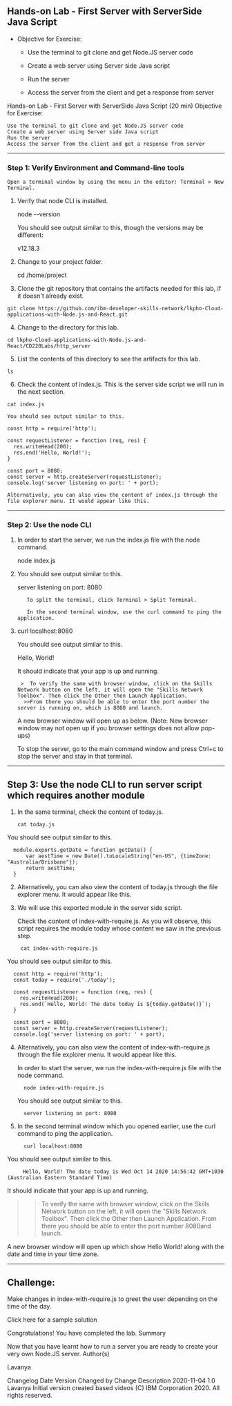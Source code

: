 ## Hands-on Lab - First Server with ServerSide Java Script

- Objective for Exercise:

   - Use the terminal to git clone and get Node.JS server code

   - Create a web server using Server side Java script

    - Run the server

   - Access the server from the client and get a response from server


Hands-on Lab - First Server with ServerSide Java Script (20 min)
Objective for Exercise:

    Use the terminal to git clone and get Node.JS server code
    Create a web server using Server side Java script
    Run the server
    Access the server from the client and get a response from server

-------------------------

### Step 1: Verify Environment and Command-line tools

    Open a terminal window by using the menu in the editor: Terminal > New Terminal.

1. Verify that node CLI is installed.

     node --version

    You should see output similar to this, though the versions may be different:

    v12.18.3

2. Change to your project folder.

      cd /home/project

3.   Clone the git repository that contains the artifacts needed for this lab, if it doesn't already exist.

    git clone https://github.com/ibm-developer-skills-network/lkpho-Cloud-applications-with-Node.js-and-React.git

4.    Change to the directory for this lab.

    cd lkpho-Cloud-applications-with-Node.js-and-React/CD220Labs/http_server

5.    List the contents of this directory to see the artifacts for this lab.

    ls

6.    Check the content of index.js. This is the server side script we will run in the next section.

    cat index.js

    You should see output similar to this.

    const http = require('http');

    const requestListener = function (req, res) {
      res.writeHead(200);
      res.end('Hello, World!');
    }

    const port = 8080;
    const server = http.createServer(requestListener);
    console.log('server listening on port: ' + port);

    Alternatively, you can also view the content of index.js through the file explorer menu. It would appear like this.

---

### Step 2: Use the node CLI

 1.   In order to start the server, we run the index.js file with the node command.

      node index.js

2. You should see output similar to this.

      server listening on port: 8080

          To split the terminal, click Terminal > Split Terminal.

          In the second terminal window, use the curl command to ping the application.

3. curl localhost:8080

      You should see output similar to this.

      Hello, World!

      It should indicate that your app is up and running.

        >  To verify the same with browser window, click on the Skills Network button on the left, it will open the "Skills Network Toolbox". Then click the Other then Launch Application. 
         >>From there you should be able to enter the port number the server is running on, which is 8080 and launch.

   A new browser window will open up as below. (Note: New browser window may not open up if you browser settings does not allow pop-ups)

    To stop the server, go to the main command window and press Ctrl+c to stop the server and stay in that terminal.

-----


## Step 3: Use the node CLI to run server script which requires another module

 1.   In the same terminal, check the content of today.js.

          cat today.js

   You should see output similar to this.

      module.exports.getDate = function getDate() {
          var aestTime = new Date().toLocaleString("en-US", {timeZone: "Australia/Brisbane"});
          return aestTime;
      }

2.  Alternatively, you can also view the content of today.js through the file explorer menu. It would appear like this.

3.  We will use this exported module in the server side script.

    Check the content of index-with-require.js. As you will observe, this script requires the module today whose content we saw in the previous step.

         cat index-with-require.js

   You should see output similar to this.

      const http = require('http');
      const today = require('./today');

      const requestListener = function (req, res) {
        res.writeHead(200);
        res.end(`Hello, World! The date today is ${today.getDate()}`);
      }

      const port = 8080;
      const server = http.createServer(requestListener);
      console.log('server listening on port: ' + port);

4. Alternatively, you can also view the content of index-with-require.js through the file explorer menu. It would appear like this.

      In order to start the server, we run the index-with-require.js file with the node command.

         node index-with-require.js

   You should see output similar to this.

         server listening on port: 8080

5. In the second terminal window which you opened earlier, use the curl command to ping the application.

         curl localhost:8080

You should see output similar to this.

         Hello, World! The date today is Wed Oct 14 2020 14:56:42 GMT+1030 (Australian Eastern Standard Time)

It should indicate that your app is up and running.

   >> To verify the same with browser window, click on the Skills Network button on the left, it will open the "Skills Network Toolbox". Then click the Other then Launch Application. From there you should be able to enter the port number 8080and launch.

A new browser window will open up which show Hello World! along with the date and time in your time zone.

---

## Challenge:

Make changes in index-with-require.js to greet the user depending on the time of the day.

Click here for a sample solution

Congratulations! You have completed the lab.
Summary

Now that you have learnt how to run a server you are ready to create your very own Node.JS server.
Author(s)

Lavanya

Changelog
Date 	Version 	Changed by 	Change Description
2020-11-04 	1.0 	Lavanya 	Initial version created based videos
(C) IBM Corporation 2020. All rights reserved. 
